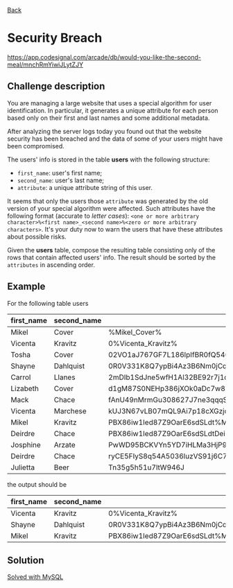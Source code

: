 [Back](../README.md)

# Security Breach

https://app.codesignal.com/arcade/db/would-you-like-the-second-meal/mnchRmYiwiJLytZJY

## Challenge description

You are managing a large website that uses a special algorithm for user identification. In particular, it generates a unique attribute for each person based only on their first and last names and some additional metadata.

After analyzing the server logs today you found out that the website security has been breached and the data of some of your users might have been compromised.

The users' info is stored in the table **users** with the following structure:

* `first_name`: user's first name;
* `second_name`: user's last name;
* `attribute`: a unique attribute string of this user.

It seems that only the users those `attribute` was generated by the old version of your special algorithm were affected. Such attributes have the following format (accurate to *letter cases*): `<one or more arbitrary character>%<first name>_<second name>%<zero or more arbitrary characters>`. It's your duty now to warn the users that have these attributes about possible risks.

Given the **users** table, compose the resulting table consisting only of the rows that contain affected users' info. The result should be sorted by the `attributes` in ascending order.


## Example

For the following table users

| first_name | second_name | attribute |
| ---------- | ----------- | --------- |
| Mikel | Cover | %Mikel_Cover% |
| Vicenta | Kravitz | 0%Vicenta_Kravitz% |
| Tosha | Cover | 02VO1aJ767GF7L186lpIfBR0fQ5406Q02YcpG42LDF4Bv26 |
| Shayne | Dahlquist 	| 0R0V331K8Q7ypBi4Az3B6Nm0jCqUk%Shayne_Dahlquist%46E3O0u7t7 |
| Carrol | Llanes 	| 2mDIb1SdJne5wfH1Al32BE92r7j1d60PJ263b2vyPn3zxQ2P7sVOM26J11UT6W0Np |
| Lizabeth | Cover 	| d1gM87S0NEHp386jXOk0aDc7w8bx4u8q7D82ff2Z4YT43iLyZ39xYbEDXMk |
| Mack | Chace | fAnU49nMrmGu308627J7ne3qqqSPJDnq6dwW607lahNB5DinTR2Rkp549G7 |
| Vicenta | Marchese | kUJ3N67vLB07mQL9Ai7p18cXGzjdT32r8283ZQi |
| Mikel | Kravitz | PBX86iw1Ied87Z9OarE6sdSLdt%Mikel_Kravitz%W73XOY9YaOgi060r2x12D2EmD7 |
| Deirdre | Chace | PBX86iw1Ied87Z9OarE6sdSLdtDeirdrelChaceW73XOY9YaOgi060r2x12D2EmD7 |
| Josphine | Arzate | PwWD95BCKVYn5YD7iHLMa3HjP9tH%josphine_arzate%d2hNHNd3RpqfUREN47 |
| Deirdre | Chace | ryCE5FIyS8q54A5036luzVS91j6C7P76E9X0O58htzgthuX24LG%DEirdre_Chace% |
| Julietta | Beer | Tn35g5h51u7ltW946J |

the output should be

| first_name | second_name | attribute |
| ---------- | ----------- | --------- |
| Vicenta | Kravitz | 0%Vicenta_Kravitz% |
| Shayne | Dahlquist | 0R0V331K8Q7ypBi4Az3B6Nm0jCqUk%Shayne_Dahlquist%46E3O0u7t7 |
| Mikel | Kravitz | PBX86iw1Ied87Z9OarE6sdSLdt%Mikel_Kravitz%W73XOY9YaOgi060r2x12D2EmD7 |

## Solution

[Solved with MySQL](./security_breach.sql)
